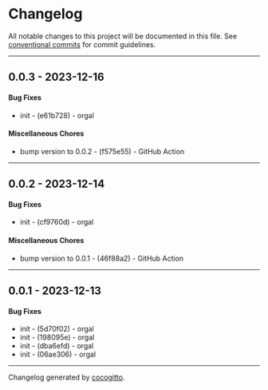 # Changelog
All notable changes to this project will be documented in this file. See [conventional commits](https://www.conventionalcommits.org/) for commit guidelines.

- - -
## 0.0.3 - 2023-12-16
#### Bug Fixes
- init - (e61b728) - orgal
#### Miscellaneous Chores
- bump version to 0.0.2 - (f575e55) - GitHub Action
- - -

## 0.0.2 - 2023-12-14
#### Bug Fixes
- init - (cf9760d) - orgal
#### Miscellaneous Chores
- bump version to 0.0.1 - (46f88a2) - GitHub Action
- - -

## 0.0.1 - 2023-12-13
#### Bug Fixes
- init - (5d70f02) - orgal
- init - (198095e) - orgal
- init - (dba6efd) - orgal
- init - (06ae306) - orgal
- - -

Changelog generated by [cocogitto](https://github.com/cocogitto/cocogitto).
